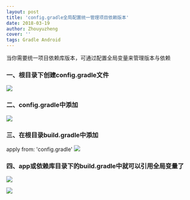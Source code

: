 ```yaml
---
layout: post
title: 'config.gradle全局配置统一管理项目依赖版本'
date: 2018-03-19
author: Zhouyuzheng
cover: ''
tags: Gradle Android
---
```


当你需要统一项目依赖库版本，可通过配置全局变量来管理版本与依赖
### 一、根目录下创建config.gradle文件
![](https://github.com/zhouyuzheng/zhouyuzheng.github.io/blob/master/screenshot/gradle-config.png?row=true)

### 二、config.gradle中添加
![](https://github.com/zhouyuzheng/zhouyuzheng.github.io/blob/master/screenshot/gradle-add.png?row=true)

### 三、在根目录build.gradle中添加
apply from: 'config.gradle'
![](https://github.com/zhouyuzheng/zhouyuzheng.github.io/blob/master/screenshot/gradle-apply.png?row=true)

### 四、app或依赖库目录下的build.gradle中就可以引用全局变量了
![](https://github.com/zhouyuzheng/zhouyuzheng.github.io/blob/master/screenshot/gradle-link1.png?row=true)

![](https://github.com/zhouyuzheng/zhouyuzheng.github.io/blob/master/screenshot/gradle-link2.png?row=true)

